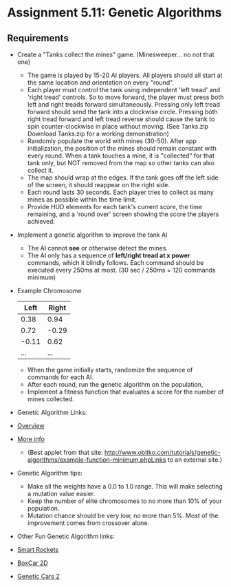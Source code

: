 ---
---

# Assignment 5.11: Genetic Algorithms

## Requirements

- Create a "Tanks collect the mines" game. (Minesweeper... no not that one)
  - The game is played by 15-20 AI players.  All players should all start at the same location and orientation on every "round".
  - Each player must control the tank using independent 'left tread' and 'right tread' controls.  So to move forward, the player must press both left and right treads forward simultaneously.  Pressing only left tread forward should send the tank into a clockwise circle.  Pressing both right tread forward and left tread reverse should cause the tank to spin counter-clockwise in place without moving. (See Tanks.zip Download Tanks.zip for a working demonstration)
  - Randomly populate the world with mines (30-50).  After app initialization, the position of the mines should remain constant with every round.  When a tank touches a mine, it is "collected" for that tank only, but NOT removed from the map so other tanks can also collect it.
  - The map should wrap at the edges.  If the tank goes off the left side of the screen, it should reappear on the right side.
  - Each round lasts 30 seconds. Each player tries to collect as many mines as possible within the time limit.
  - Provide HUD elements for each tank's current score, the time remaining, and a 'round over' screen showing the score the players achieved.
- Implement a genetic algorithm to improve the tank AI
  - The AI cannot **see** or otherwise detect the mines.
  - The AI only has a sequence of **left/right tread at x power** commands, which it blindly follows. Each command should be executed every 250ms at most.  (30 sec / 250ms = 120 commands minimum)

- Example Chromosome

  | Left    |  Right  |
  |---------| ------- |
  |  0.38   |  0.94   |
  |  0.72   |  -0.29  |
  |  -0.11  |  0.62   |
  |  ...    | ...     |

  - When the game initially starts, randomize the sequence of commands for each AI.
  - After each round, run the genetic algorithm on the population,
  - Implement a fitness function that evaluates a score for the number of mines collected.
- Genetic Algorithm Links:
- [Overview](http://geneticalgorithms.ai-depot.com/Tutorial/Overview.html)
- [More info](http://www.obitko.com/tutorials/genetic-algorithms/)
  - (Best applet from that site: http://www.obitko.com/tutorials/genetic-algorithms/example-function-minimum.phpLinks to an external site.)
- Genetic Algorithm tips:
  - Make all the weights have a 0.0 to 1.0 range.  This will make selecting a mutation value easier.
  - Keep the number of elite chromosomes to no more than 10% of your population.
  - Mutation chance should be very low, no more than 5%.  Most of the improvement comes from crossover alone.
- Other Fun Genetic Algorithm links:
- [Smart Rockets](http://www.blprnt.com/smartrockets/)
- [BoxCar 2D](http://boxcar2d.com/)
- [Genetic Cars 2](http://gencar.co/)
